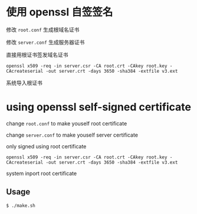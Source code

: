 # 使用 openssl 自签签名

修改 `root.conf` 生成根域名证书

修改 `server.conf` 生成服务器证书

直接用根证书签发域名证书

`openssl x509 -req -in server.csr -CA root.crt -CAkey root.key -CAcreateserial -out server.crt -days 3650 -sha384 -extfile v3.ext`

系统导入根证书

# using openssl self-signed certificate

change `root.conf` to make youself root certificate

change `server.conf` to make youself server certificate

only signed using root certificate

`openssl x509 -req -in server.csr -CA root.crt -CAkey root.key -CAcreateserial -out server.crt -days 3650 -sha384 -extfile v3.ext`

system inport root certificate

## Usage

`$ ./make.sh`

